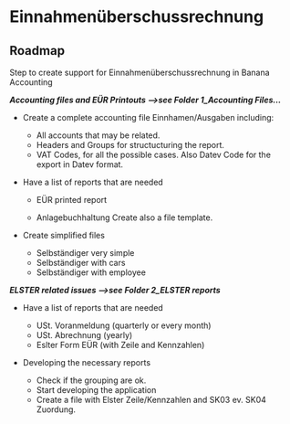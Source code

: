 # Einnahmenüberschussrechnung

## Roadmap
Step to create support for Einnahmenüberschussrechnung in Banana Accounting

 ***Accounting files and EÜR Printouts -->see Folder 1_Accounting Files...***
 
  
- Create a complete accounting file Einnhamen/Ausgaben including:
  - All accounts that may be related.
  - Headers and Groups for structucturing the report.
  - VAT Codes, for all the possible cases. Also Datev Code for the export in Datev format.

- Have a list of reports that are needed
  - EÜR printed report
  
  - Anlagebuchhaltung 
  Create also a file template. 

- Create simplified files 
  - Selbständiger very simple
  - Selbständiger with cars
  - Selbständiger with employee
  
 
 ***ELSTER related issues -->see Folder 2_ELSTER reports***

- Have a list of reports that are needed
  - USt. Voranmeldung (quarterly or every month)
  - USt. Abrechnung (yearly)
  - Eslter Form EÜR (with Zeile and Kennzahlen) 
  
- Developing the necessary reports
  - Check if the grouping are ok.
  - Start developing the application
  - Create a file with Elster Zeile/Kennzahlen and SK03 ev. SK04 Zuordung.

